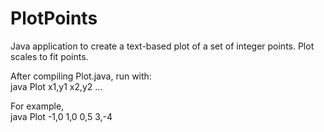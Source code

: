 PlotPoints
==========

Java application to create a text-based plot of a set of integer points. Plot scales to fit points.

After compiling Plot.java, run with:  
    java Plot x1,y1 x2,y2 ...  

For example,  
    java Plot -1,0 1,0 0,5 3,-4
